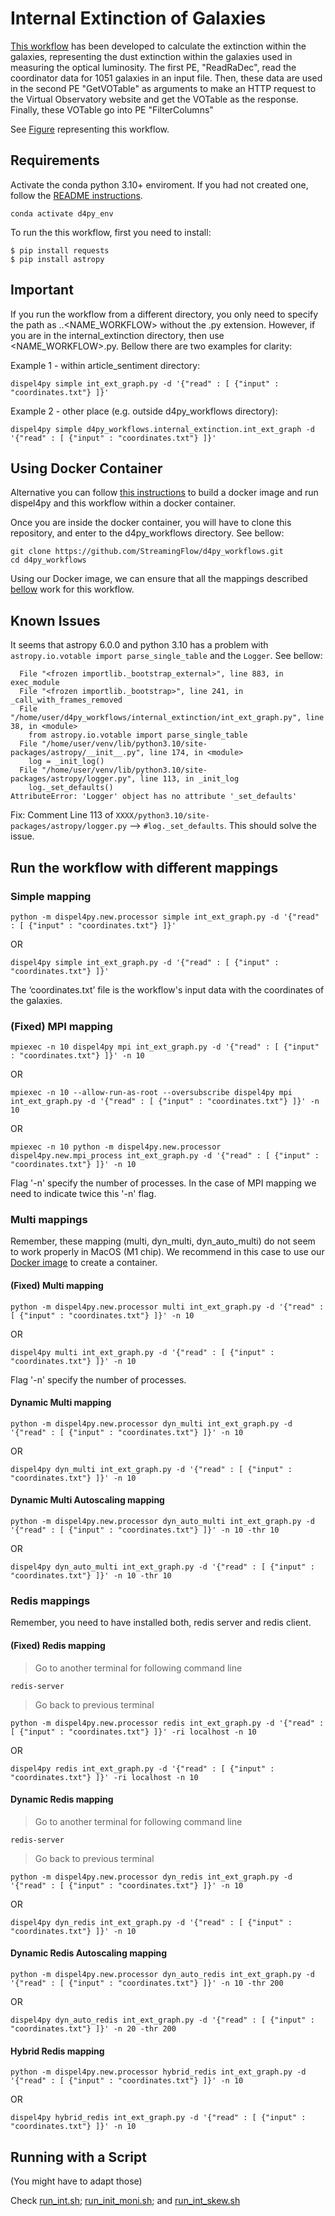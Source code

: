# Internal Extinction of Galaxies 

[This workflow](./int_ext_graph.py) has been developed to calculate the extinction within the galaxies, representing the dust extinction within the galaxies used in measuring the optical luminosity. The first PE, "ReadRaDec", read the coordinator data for 1051 galaxies in an input file. Then, these data are used in the second PE "GetVOTable" as arguments to make an HTTP request to the Virtual Observatory website  and get the VOTable as the response. Finally, these VOTable go into PE "FilterColumns"

See [Figure](./internal_extinction.jpg) representing this workflow.

## Requirements


Activate the conda python 3.10+ enviroment. If you had not created one, follow the [README instructions](https://github.com/StreamingFlow/d4py/tree/main).

```
conda activate d4py_env
```

To run the this workflow, first you need to install:
```shell
$ pip install requests
$ pip install astropy
``` 

## Important

If you run the workflow from a different directory, you only need to specify the path as <DIR1>.<DIR2>.<NAME_WORKFLOW> without the .py extension. However, if you are in the internal_extinction directory, then use <NAME_WORKFLOW>.py. Bellow there are two examples for clarity:

Example 1 - within article_sentiment directory:

```shell
dispel4py simple int_ext_graph.py -d '{"read" : [ {"input" : "coordinates.txt"} ]}'
```

Example 2 - other place (e.g. outside d4py_workflows directory):

```shell
dispel4py simple d4py_workflows.internal_extinction.int_ext_graph -d '{"read" : [ {"input" : "coordinates.txt"} ]}'
```

## Using Docker Container

Alternative you can follow [this instructions](https://github.com/StreamingFlow/d4py/tree/main#docker) to build a docker image and run dispel4py and this workflow within a docker container.

Once you are inside the docker container, you will have to clone this repository, and enter to the d4py_workflows directory. See bellow:
```
git clone https://github.com/StreamingFlow/d4py_workflows.git
cd d4py_workflows
```
Using our Docker  image, we can ensure that all the mappings described [bellow](https://github.com/StreamingFlow/d4py_workflows/tree/main/internal_extinction#run-the-workflow-with-different-mappings) work for this workflow.

## Known Issues

It seems that astropy 6.0.0 and python 3.10 has a problem with `astropy.io.votable import parse_single_table` and the `Logger`. See bellow: 

```
  File "<frozen importlib._bootstrap_external>", line 883, in exec_module
  File "<frozen importlib._bootstrap>", line 241, in _call_with_frames_removed
  File "/home/user/d4py_workflows/internal_extinction/int_ext_graph.py", line 38, in <module>
    from astropy.io.votable import parse_single_table
  File "/home/user/venv/lib/python3.10/site-packages/astropy/__init__.py", line 174, in <module>
    log = _init_log()
  File "/home/user/venv/lib/python3.10/site-packages/astropy/logger.py", line 113, in _init_log
    log._set_defaults()
AttributeError: 'Logger' object has no attribute '_set_defaults'
```

Fix:  Comment Line 113 of `XXXX/python3.10/site-packages/astropy/logger.py` --> `#log._set_defaults`. This should solve the issue.


## Run the workflow with different mappings

### Simple mapping

```shell
python -m dispel4py.new.processor simple int_ext_graph.py -d '{"read" : [ {"input" : "coordinates.txt"} ]}'
```

OR

```shell
dispel4py simple int_ext_graph.py -d '{"read" : [ {"input" : "coordinates.txt"} ]}'
```
The ‘coordinates.txt’ file is the workflow's input data with the coordinates of the galaxies.


### (Fixed) MPI mapping
```shell
mpiexec -n 10 dispel4py mpi int_ext_graph.py -d '{"read" : [ {"input" : "coordinates.txt"} ]}' -n 10
```
OR

```shell
mpiexec -n 10 --allow-run-as-root --oversubscribe dispel4py mpi int_ext_graph.py -d '{"read" : [ {"input" : "coordinates.txt"} ]}' -n 10
```
OR

```shell
mpiexec -n 10 python -m dispel4py.new.processor dispel4py.new.mpi_process int_ext_graph.py -d '{"read" : [ {"input" : "coordinates.txt"} ]}' -n 10
```
 Flag '-n' specify the number of processes. In the case of MPI mapping we need to indicate twice this '-n' flag.


### Multi mappings 

Remember, these mapping (multi, dyn_multi, dyn_auto_multi) do not seem to work properly in MacOS (M1 chip). We recommend in this case to use our [Docker image](https://github.com/StreamingFlow/d4py/tree/main) to create a container.


#### (Fixed) Multi mapping

```shell
python -m dispel4py.new.processor multi int_ext_graph.py -d '{"read" : [ {"input" : "coordinates.txt"} ]}' -n 10
```

OR

```shell
dispel4py multi int_ext_graph.py -d '{"read" : [ {"input" : "coordinates.txt"} ]}' -n 10
```

 Flag '-n' specify the number of processes.

#### Dynamic Multi mapping 
```shell
python -m dispel4py.new.processor dyn_multi int_ext_graph.py -d '{"read" : [ {"input" : "coordinates.txt"} ]}' -n 10
```
OR
```shell
dispel4py dyn_multi int_ext_graph.py -d '{"read" : [ {"input" : "coordinates.txt"} ]}' -n 10
```

#### Dynamic Multi Autoscaling mapping 
```shell
python -m dispel4py.new.processor dyn_auto_multi int_ext_graph.py -d '{"read" : [ {"input" : "coordinates.txt"} ]}' -n 10 -thr 10
```
OR
```shell
dispel4py dyn_auto_multi int_ext_graph.py -d '{"read" : [ {"input" : "coordinates.txt"} ]}' -n 10 -thr 10
```

### Redis mappings

Remember, you need to have installed both, redis server and redis client. 

#### (Fixed) Redis mapping

> Go to another terminal for following command line

```shell
redis-server
```

> Go back to previous terminal

```shell
python -m dispel4py.new.processor redis int_ext_graph.py -d '{"read" : [ {"input" : "coordinates.txt"} ]}' -ri localhost -n 10
```
OR 

```shell
dispel4py redis int_ext_graph.py -d '{"read" : [ {"input" : "coordinates.txt"} ]}' -ri localhost -n 10
```

#### Dynamic Redis mapping

> Go to another terminal for following command line

```shell
redis-server
```

> Go back to previous terminal

```shell
python -m dispel4py.new.processor dyn_redis int_ext_graph.py -d '{"read" : [ {"input" : "coordinates.txt"} ]}' -n 10
```
OR
```shell
dispel4py dyn_redis int_ext_graph.py -d '{"read" : [ {"input" : "coordinates.txt"} ]}' -n 10
```

#### Dynamic Redis Autoscaling mapping 
```shell
python -m dispel4py.new.processor dyn_auto_redis int_ext_graph.py -d '{"read" : [ {"input" : "coordinates.txt"} ]}' -n 10 -thr 200
```

OR
```shell
dispel4py dyn_auto_redis int_ext_graph.py -d '{"read" : [ {"input" : "coordinates.txt"} ]}' -n 20 -thr 200
``` 


#### Hybrid Redis mapping 
```shell
python -m dispel4py.new.processor hybrid_redis int_ext_graph.py -d '{"read" : [ {"input" : "coordinates.txt"} ]}' -n 10
```
OR
```shell
dispel4py hybrid_redis int_ext_graph.py -d '{"read" : [ {"input" : "coordinates.txt"} ]}' -n 10
```

## Running with a Script
(You might have to adapt those)

Check [run_int.sh](./run_int.sh); [run_init_moni.sh](./run_init_moni.sh); and [run_int_skew.sh](./run_int_skew.sh)
